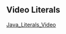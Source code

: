 ## Video Literals
[Java_Literals_Video](https://drive.google.com/file/d/1eiNL7c_ioxD_nfPwkeDJa-VKyY-jlv-b/view?usp=sharing)
